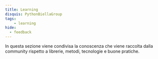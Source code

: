 ```yaml
---
title: Learning
disquis: PythonBiellaGroup
tags:
    - learning
hide:
  - feedback
---
```


In questa sezione viene condivisa la conoscenza che viene raccolta dalla community rispetto a librerie, metodi, tecnologie e buone pratiche.